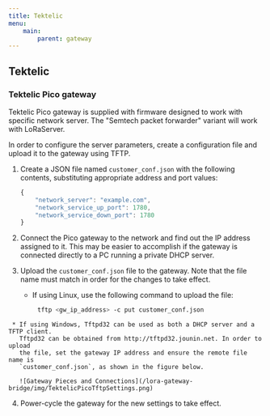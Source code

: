 ```yaml
---
title: Tektelic
menu:
    main:
        parent: gateway
---
```


## Tektelic

### Tektelic Pico gateway

Tektelic Pico gateway is supplied with firmware designed to work with specific
network server. The "Semtech packet forwarder" variant will work with LoRaServer.

In order to configure the server parameters, create a configuration file and
upload it to the gateway using TFTP.

1. Create a JSON file named `customer_conf.json` with the following contents,
   substituting appropriate address and port values:

   ```javascript
   {
       "network_server": "example.com",
       "network_service_up_port": 1780,
       "network_service_down_port": 1780
   }
   ```
2. Connect the Pico gateway to the network and find out the IP address assigned
   to it. This may be easier to accomplish if the gateway is connected directly
   to a PC running a private DHCP server.
3. Upload the `customer_conf.json` file to the gateway. Note that the file name
   must match in order for the changes to take effect.

     * If using Linux, use the following command to upload the file:

```sh
        tftp <gw_ip_address> -c put customer_conf.json
```

     * If using Windows, Tftpd32 can be used as both a DHCP server and a TFTP client.
       Tftpd32 can be obtained from http://tftpd32.jounin.net. In order to upload
       the file, set the gateway IP address and ensure the remote file name is
       `customer_conf.json`, as shown in the figure below.

       ![Gateway Pieces and Connections](/lora-gateway-bridge/img/TektelicPicoTftpSettings.png)

4. Power-cycle the gateway for the new settings to take effect.


